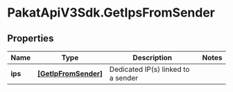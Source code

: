 # PakatApiV3Sdk.GetIpsFromSender

## Properties
Name | Type | Description | Notes
------------ | ------------- | ------------- | -------------
**ips** | [**[GetIpFromSender]**](GetIpFromSender.md) | Dedicated IP(s) linked to a sender | 


